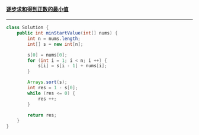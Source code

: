 #### <a href="https://leetcode.cn/problems/minimum-value-to-get-positive-step-by-step-sum/">逐步求和得到正数的最小值</a>

---------

```java
class Solution {
    public int minStartValue(int[] nums) {
        int n = nums.length;
        int[] s = new int[n];

        s[0] = nums[0];
        for (int i = 1; i < n; i ++) {
            s[i] = s[i - 1] + nums[i];
        }

        Arrays.sort(s);
        int res = 1 - s[0];
        while (res <= 0) {
            res ++;
        }
        
        return res;
    }
}
```

